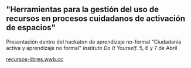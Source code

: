 ## "Herramientas para la gestión del uso de recursos en procesos cuidadanos de activación de espacios"
Presentación dentro del hackaton de aprendizaje no-formal "Ciudadanía activa y aprendizaje no formal"
_Instituto Do It Yourself_. 5, 6 y 7 de Abril

[recursos-libres.wwb.cc](recursos-libres.wwb.cc)
